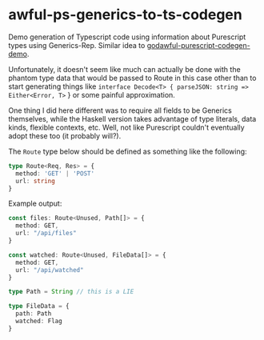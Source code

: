 # awful-ps-generics-to-ts-codegen

Demo generation of Typescript code using information about Purescript types using Generics-Rep. Similar idea to [godawful-purescript-codegen-demo](https://github.com/justinwoo/godawful-codegen-demo).

Unfortunately, it doesn't seem like much can actually be done with the phantom type data that would be passed to Route in this case other than to start generating things like `interface Decode<T> { parseJSON: string => Either<Error, T>` } or some painful approximation.

One thing I did here different was to require all fields to be Generics themselves, while the Haskell version takes advantage of type literals, data kinds, flexible contexts, etc. Well, not like Purescript couldn't eventually adopt these too (it probably will?).

The `Route` type below should be defined as something like the following:

```ts
type Route<Req, Res> = {
  method: 'GET' | 'POST'
  url: string
}
```

Example output:

```ts
const files: Route<Unused, Path[]> = {
  method: GET,
  url: "/api/files"
}

const watched: Route<Unused, FileData[]> = {
  method: GET,
  url: "/api/watched"
}

type Path = String // this is a LIE

type FileData = {
  path: Path
  watched: Flag
}
```